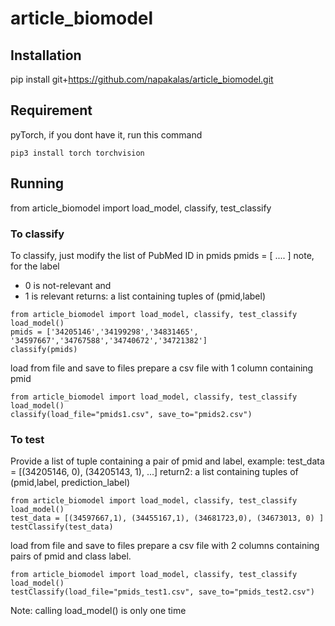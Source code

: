 # article_biomodel

## Installation
pip install git+https://github.com/napakalas/article_biomodel.git

## Requirement
pyTorch, if you dont have it, run this command
  ```
  pip3 install torch torchvision
  ```

## Running
from article_biomodel import load_model, classify, test_classify

### To classify
To classify, just modify the list of PubMed ID in pmids
pmids = [ .... ] note, for the label
  * 0 is not-relevant and
  * 1 is relevant
returns: a list containing tuples of (pmid,label)
  ```
  from article_biomodel import load_model, classify, test_classify
  load_model()
  pmids = ['34205146','34199298','34831465', '34597667','34767588','34740672','34721382']
  classify(pmids)
  ```
  load from file and save to files
  prepare a csv file with 1 column containing pmid
  ```
  from article_biomodel import load_model, classify, test_classify
  load_model()
  classify(load_file="pmids1.csv", save_to="pmids2.csv")
  ```
  
### To test
Provide a list of tuple containing a pair of pmid and label, example:
test_data = [(34205146, 0), (34205143, 1), ...]
return2: a list containing tuples of (pmid,label, prediction_label)
  ```
  from article_biomodel import load_model, classify, test_classify
  load_model()
  test_data = [(34597667,1), (34455167,1), (34681723,0), (34673013, 0) ]
  testClassify(test_data)
  ```
  load from file and save to files
  prepare a csv file with 2 columns containing pairs of pmid and class label.
  ```
  from article_biomodel import load_model, classify, test_classify
  load_model()
  testClassify(load_file="pmids_test1.csv", save_to="pmids_test2.csv")
  ```
  
Note: calling load_model() is only one time
  